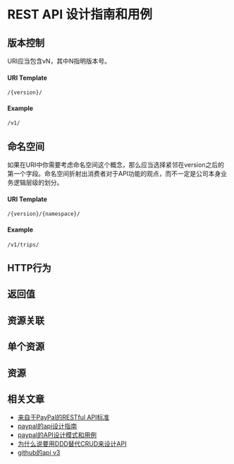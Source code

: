 # REST API 设计指南和用例



## 版本控制
URI应当包含vN，其中N指明版本号。
#### URI Template 
```	
/{version}/
```
#### Example 
```
/v1/
```

## 命名空间
如果在URI中你需要考虑命名空间这个概念，那么应当选择紧邻在version之后的第一个字段。命名空间折射出消费者对于API功能的观点，而不一定是公司本身业务逻辑层级的划分。
#### URI Template 
```	
/{version}/{namespace}/
```
#### Example 
```
/v1/trips/
```
## HTTP行为

## 返回值

## 资源关联

## 单个资源

## 资源

## 相关文章
* [来自于PayPal的RESTful API标准](https://segmentfault.com/a/1190000005924733#articleHeader2)
* [paypal的api设计指南](https://github.com/paypal/api-standards/blob/master/api-style-guide.md)
* [paypal的API设计模式和用例](https://github.com/paypal/api-standards/blob/master/patterns.md)
* [为什么说要用DDD替代CRUD来设计API](https://mp.weixin.qq.com/s/AhiyMnJ70TkOMnmkXG1Lsw)
* [github的api v3](https://developer.github.com/v3/)
